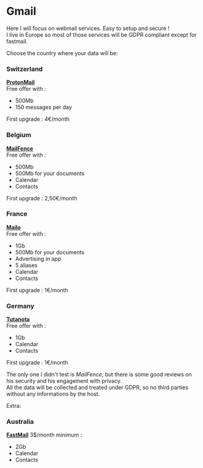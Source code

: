 # Gmail

Here I will focus on webmail services. Easy to setup and secure !  
I live in Europe so most of those services will be GDPR compliant except for fastmail.

Choose the country where your data will be:  
### Switzerland     
**[ProtonMail](https://protonmail.com/)**   
Free offer with :  
  + 500Mb
  + 150 messages per day

  First upgrade : 4€/month


### Belgium   
**[MailFence](https://mailfence.com/)**  
Free offer with :
  + 500Mb
  + 500Mb for your documents
  + Calendar
  + Contacts

  First upgrade : 2,50€/month


### France    
**[Mailo](https://www.mailo.com/)**  
Free offer with :
  + 1Gb
  + 500Mb for your documents
  + Advertising in app
  + 5 aliases
  + Calendar
  + Contacts

  First upgrade : 1€/month


### Germany      
**[Tutanota](https://tutanota.com)**  
Free offer with :
  + 1Gb
  + Calendar
  + Contacts

  First upgrade : 1€/month


The only one I didn't test is *MailFence*, but there is some good reviews on his
security and his engagement with privacy.  
All the data will be collected and treated under GDPR, so no third parties without
any informations by the host.

Extra:
### Australia
**[FastMail](https://www.fastmail.com/)**
3$/month minimum :
  + 2Gb
  + Calendar
  + Contacts

